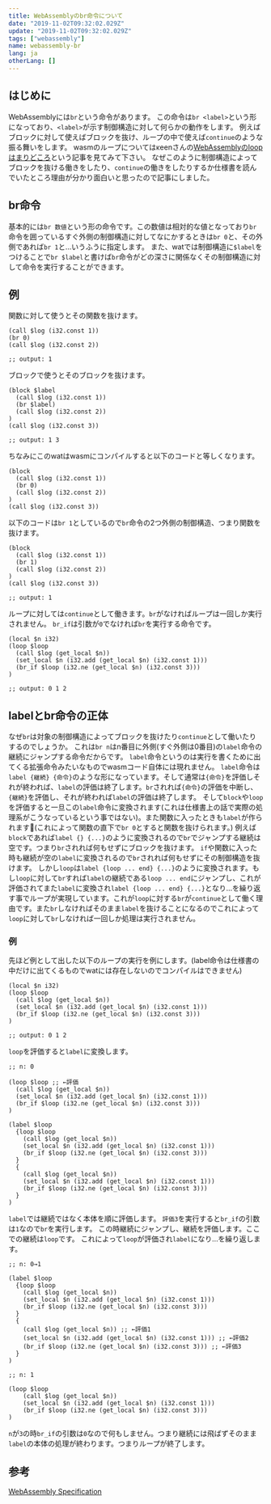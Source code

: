 ```yaml
---
title: WebAssemblyのbr命令について
date: "2019-11-02T09:32:02.029Z"
update: "2019-11-02T09:32:02.029Z"
tags: ["webassembly"]
name: webassembly-br
lang: ja
otherLang: []
---
```


## はじめに
WebAssemblyには`br`という命令があります。
この命令は`br <label>`という形になっており、`<label>`が示す制御構造に対して何らかの動作をします。
例えばブロックに対して使えばブロックを抜け、ループの中で使えば`continue`のような振る舞いをします。
wasmのループについてはκeenさんの[WebAssemblyのloopはまりどころ](https://qiita.com/blackenedgold/items/704141afbfafef0df254)という記事を見てみて下さい。
なぜこのように制御構造によってブロックを抜ける働きをしたり、`continue`の働きをしたりするか仕様書を読んでいたところ理由が分かり面白いと思ったので記事にしました。

## br命令
基本的には`br 数値`という形の命令です。この数値は相対的な値となっており`br`命令を囲っているすぐ外側の制御構造に対してなにかするときは`br 0`と、その外側であれば`br 1`と...いうふうに指定します。
また、watでは制御構造に`$label`をつけることで`br $label`と書けば`br`命令がどの深さに関係なくその制御構造に対して命令を実行することができます。

## 例
関数に対して使うとその関数を抜けます。

```
(call $log (i32.const 1))
(br 0)
(call $log (i32.const 2))

;; output: 1
```

ブロックで使うとそのブロックを抜けます。

```
(block $label
  (call $log (i32.const 1))
  (br $label)
  (call $log (i32.const 2))
)
(call $log (i32.const 3))

;; output: 1 3
```

ちなみにこのwatはwasmにコンパイルすると以下のコードと等しくなります。

```
(block
  (call $log (i32.const 1))
  (br 0)
  (call $log (i32.const 2))
)
(call $log (i32.const 3))
```

以下のコードは`br 1`としているので`br`命令の2つ外側の制御構造、つまり関数を抜けます。

```
(block
  (call $log (i32.const 1))
  (br 1)
  (call $log (i32.const 2))
)
(call $log (i32.const 3))

;; output: 1
```

ループに対しては`continue`として働きます。`br`がなければループは一回しか実行されません。
`br_if`は引数が`0`でなければ`br`を実行する命令です。

```
(local $n i32)
(loop $loop
  (call $log (get_local $n))
  (set_local $n (i32.add (get_local $n) (i32.const 1)))
  (br_if $loop (i32.ne (get_local $n) (i32.const 3)))
)

;; output: 0 1 2
```

## labelとbr命令の正体
なぜ`br`は対象の制御構造によってブロックを抜けたり`continue`として働いたりするのでしょうか。
これは`br n`はn番目に外側(すぐ外側は0番目)の`label`命令の継続にジャンプする命令だからです。
`label`命令というのは実行を書くために出てくる拡張命令みたいなものでwasmコード自体には現れません。
`label`命令は`label {継続} {命令}`のような形になっています。そして通常は`{命令}`を評価しそれが終われば、`label`の評価は終了します。`br`されれば`{命令}`の評価を中断し、`{継続}`を評価し、それが終われば`label`の評価は終了します。
そして`block`や`loop`を評価すると一旦この`label`命令に変換されます(これは仕様書上の話で実際の処理系がこうなっているという事ではない)。また関数に入ったときも`label`が作られます(これによって関数の直下で`br 0`とすると関数を抜けられます。)
例えば`block`であれば`label {} {...}`のように変換されるので`br`でジャンプする継続は空です。つまり`br`されれば何もせずにブロックを抜けます。
`if`や関数に入った時も継続が空の`label`に変換されるので`br`されれば何もせずにその制御構造を抜けます。
しかし`loop`は`label {loop ... end} {...}`のように変換されます。もし`loop`に対して`br`すれば`label`の継続である`loop ... end`にジャンプし、これが評価されてまた`label`に変換され`label {loop ... end} {...}`となり…を繰り返す事でループが実現しています。これが`loop`に対する`br`が`continue`として働く理由です。また`br`しなければそのまま`label`を抜けることになるのでこれによって`loop`に対して`br`しなければ一回しか処理は実行されません。

### 例
先ほど例として出した以下のループの実行を例にします。(label命令は仕様書の中だけに出てくるものでwatには存在しないのでコンパイルはできません)

```
(local $n i32)
(loop $loop
  (call $log (get_local $n))
  (set_local $n (i32.add (get_local $n) (i32.const 1)))
  (br_if $loop (i32.ne (get_local $n) (i32.const 3)))
)

;; output: 0 1 2
```

`loop`を評価すると`label`に変換します。

```
;; n: 0

(loop $loop ;; ←評価
  (call $log (get_local $n))
  (set_local $n (i32.add (get_local $n) (i32.const 1)))
  (br_if $loop (i32.ne (get_local $n) (i32.const 3)))
)
```

```
(label $loop
  {loop $loop
    (call $log (get_local $n))
    (set_local $n (i32.add (get_local $n) (i32.const 1)))
    (br_if $loop (i32.ne (get_local $n) (i32.const 3)))
  }
  {
    (call $log (get_local $n))
    (set_local $n (i32.add (get_local $n) (i32.const 1)))
    (br_if $loop (i32.ne (get_local $n) (i32.const 3)))
  }
)
```

`label`では継続ではなく本体を順に評価します。
`評価3`を実行すると`br_if`の引数は`1`なので`br`を実行します。
この時継続にジャンプし、継続を評価します。ここでの継続は`loop`です。
これによって`loop`が評価され`label`になり…を繰り返します。

```
;; n: 0→1

(label $loop
  {loop $loop
    (call $log (get_local $n))
    (set_local $n (i32.add (get_local $n) (i32.const 1)))
    (br_if $loop (i32.ne (get_local $n) (i32.const 3)))
  }
  {
    (call $log (get_local $n)) ;; ←評価1
    (set_local $n (i32.add (get_local $n) (i32.const 1))) ;; ←評価2
    (br_if $loop (i32.ne (get_local $n) (i32.const 3))) ;; ←評価3
  }
)
```

```
;; n: 1

(loop $loop
    (call $log (get_local $n))
    (set_local $n (i32.add (get_local $n) (i32.const 1)))
    (br_if $loop (i32.ne (get_local $n) (i32.const 3)))
)
```

`n`が`3`の時`br_if`の引数は`0`なので何もしません。つまり継続には飛ばずそのまま`label`の本体の処理が終わります。つまりループが終了します。

## 参考
[WebAssembly Specification](https://webassembly.github.io/spec/core/index.html)
